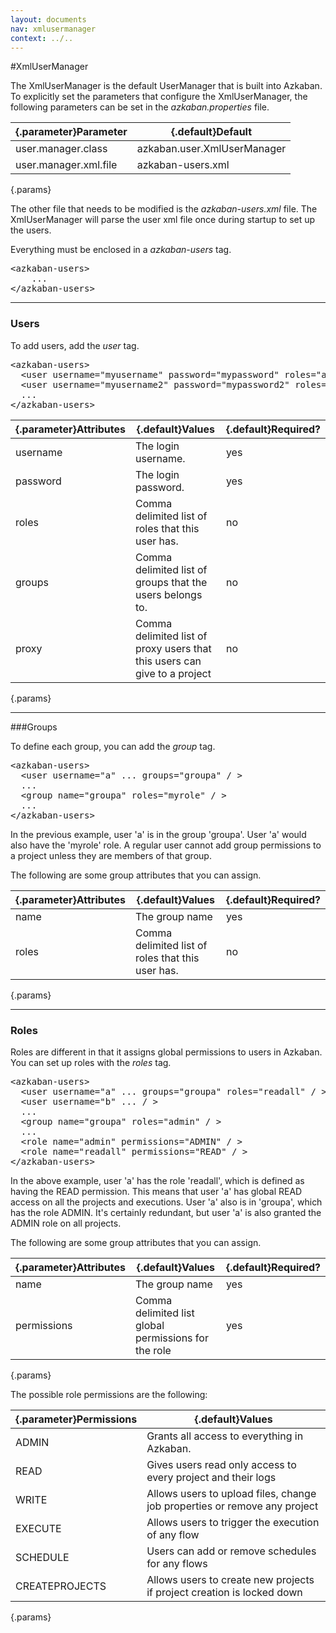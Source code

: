 ```yaml
---
layout: documents
nav: xmlusermanager
context: ../..
---
```


#XmlUserManager

The XmlUserManager is the default UserManager that is built into Azkaban.
To explicitly set the parameters that configure the XmlUserManager, the following parameters
can be set in the _azkaban.properties_ file.

|{.parameter}Parameter |{.default}Default               |
|----------------------|--------------------------------|
|user.manager.class    | azkaban.user.XmlUserManager    |
|user.manager.xml.file | azkaban-users.xml              |
{.params}

The other file that needs to be modified is the _azkaban-users.xml_ file. The XmlUserManager will
parse the user xml file once during startup to set up the users.

Everything must be enclosed in a _azkaban-users_ tag.
<pre class="code">
&lt;azkaban-users&gt;
	...
&lt;/azkaban-users&gt;
</pre>

<hr/>

### Users

To add users, add the _user_ tag.

<pre class="code">
&lt;azkaban-users&gt;
  &lt;user username="myusername" password="mypassword" roles="a" groups="mygroup" / &gt;
  &lt;user username="myusername2" password="mypassword2" roles="a, b" groups="ga, gb" / &gt;
  ...
&lt;/azkaban-users&gt;
</pre>

|{.parameter}Attributes|{.default}Values                                             |{.default}Required? |
|----------------------|-------------------------------------------------------------|--------------------|
|username              | The login username.                                         | yes                |
|password              | The login password.                                         | yes                |
|roles                 | Comma delimited list of roles that this user has.         | no                 |
|groups                | Comma delimited list of groups that the users belongs to. | no                 |
|proxy                 | Comma delimited list of proxy users that this users can give to a project | no |
{.params}


<hr/>

###Groups

To define each group, you can add the _group_ tag.
<pre class="code">
&lt;azkaban-users&gt;
  &lt;user username="a" ... groups="groupa" / &gt;
  ...
  &lt;group name="groupa" roles="myrole" / &gt;
  ...
&lt;/azkaban-users&gt;
</pre>

In the previous example, user 'a' is in the group 'groupa'. User 'a' would also have the 'myrole' role.
A regular user cannot add group permissions to a project unless they are members of that group.

The following are some group attributes that you can assign.

|{.parameter}Attributes|{.default}Values                                             |{.default}Required? |
|----------------------|-------------------------------------------------------------|--------------------|
|name                  | The group name                                              | yes                |
|roles                 | Comma delimited list of roles that this user has.           | no                 |
{.params}

<hr/>

### Roles
Roles are different in that it assigns global permissions to users in Azkaban. You can set up roles with the
_roles_ tag.

<pre class="code">
&lt;azkaban-users&gt;
  &lt;user username="a" ... groups="groupa" roles="readall" / &gt;
  &lt;user username="b" ... / &gt;
  ...
  &lt;group name="groupa" roles="admin" / &gt;
  ...
  &lt;role name="admin" permissions="ADMIN" / &gt;
  &lt;role name="readall" permissions="READ" / &gt;
&lt;/azkaban-users&gt;
</pre>

In the above example, user 'a' has the role 'readall', which is defined as having the READ permission.
This means that user 'a' has global READ access on all the projects and executions.
User 'a' also is in 'groupa', which has the role ADMIN. It's certainly redundant, but user 'a' is also granted the ADMIN role on all projects.

The following are some group attributes that you can assign.

|{.parameter}Attributes|{.default}Values                                             |{.default}Required? |
|----------------------|-------------------------------------------------------------|--------------------|
|name                  | The group name                                              | yes                |
|permissions           | Comma delimited list global permissions for the role        | yes                 |
{.params}

The possible role permissions are the following:

|{.parameter}Permissions|{.default}Values                                              |
|-----------------------|--------------------------------------------------------------|
|ADMIN                  | Grants all access to everything in Azkaban.                  |
|READ                   | Gives users read only access to every project and their logs |
|WRITE                  | Allows users to upload files, change job properties or remove any project |
|EXECUTE                | Allows users to trigger the execution of any flow            |
|SCHEDULE               | Users can add or remove schedules for any flows              |
|CREATEPROJECTS         | Allows users to create new projects if project creation is locked down |
{.params}
